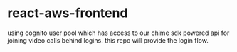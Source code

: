 # react-aws-frontend
using cognito user pool which has access to our chime sdk powered api for joining video calls behind logins. this repo will provide the login flow.
